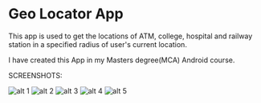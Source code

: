 Geo Locator App
===================================

This app is used to get the locations of ATM, college, hospital and railway station in a specified radius of user's current location.

I have created this App in my Masters degree(MCA) Android course.

SCREENSHOTS:

![alt 1](screenshots/img1.jpg)
![alt 2](screenshots/img2.jpg)
![alt 3](screenshots/img3.jpg)
![alt 4](screenshots/img4.jpg)
![alt 5](screenshots/img5.jpg)
